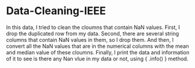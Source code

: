 # Data-Cleaning-IEEE
In this data, I tried to clean the cloumns that contain NaN values.
First, I drop the duplicated row from my data.
Second, there are several string columns that contain NaN values in them, so I drop them.
And then, I convert all the NaN values that are in the numerical columns with the mean and median value of these cloumns.
Finally, I print the data and information of it to see is there any Nan vlue in my data or not, using { .info() } method.
